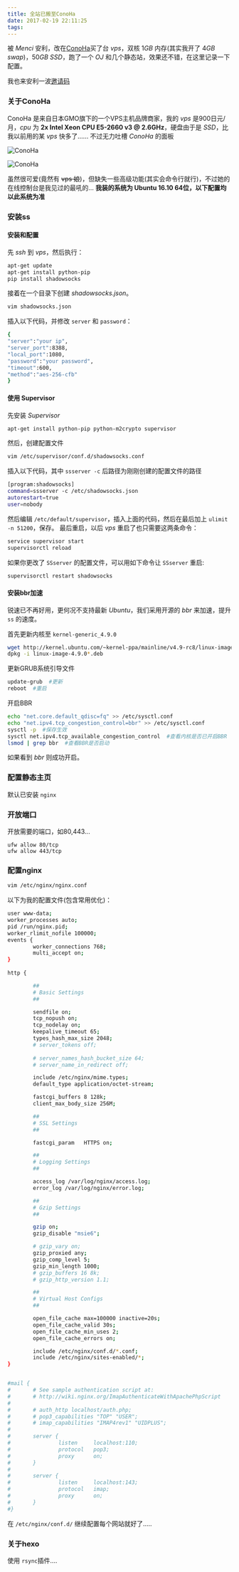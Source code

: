```yaml
---
title: 全站已搬至ConoHa
date: 2017-02-19 22:11:25
tags:
---
```

被 $Menci$ 安利，改在[ConoHa](https://www.conoha.jp)买了台 $vps$，双核 $1GB$ 内存(其实我开了 $4GB$ $swap$)，$50GB$ $SSD$，跑了一个 $OJ$ 和几个静态站，效果还不错，在这里记录一下配置。

我也来安利一波[邀请码](https://www.conoha.jp/referral/?token=4JnH4OL2Bhvu3AkRBdGodgyDYT2BMj7MzmyR9d3ec6KstFwg3es-EXG)
<!-- more -->
### 关于ConoHa
ConoHa 是来自日本GMO旗下的一个VPS主机品牌商家，我的 $vps$ 是900日元/月，$cpu$ 为 **2x Intel Xeon CPU E5-2660 v3 @ 2.6GHz**，硬盘由于是 $SSD$，比我以前用的某 $vps$ 快多了......
不过无力吐槽 $ConoHa$ 的面板

![ConoHa](/images/conoha.png)

![ConoHa](/images/conoha2.png)

虽然很可爱(竟然有 ~~vps 娘~~)，但缺失一些高级功能(其实会命令行就行)，不过她的在线控制台是我见过的最吼的...
**我装的系统为 Ubuntu 16.10 64位，以下配置均以此系统为准**
### 安装ss
#### 安装和配置
先 $ssh$ 到 $vps$，然后执行：
``` bash
apt-get update
apt-get install python-pip
pip install shadowsocks
```
接着在一个目录下创建 $shadowsocks.json$。
``` bash
vim shadowsocks.json
```
插入以下代码，并修改 `server` 和 `password`：
``` bash
{
"server":"your ip",
"server_port":8388,
"local_port":1080,
"password":"your password",
"timeout":600,
"method":"aes-256-cfb"
}
```
#### 使用 Supervisor
先安装 $Supervisor$
``` bash
apt-get install python-pip python-m2crypto supervisor
```
然后，创建配置文件
``` bash
vim /etc/supervisor/conf.d/shadowsocks.conf
```
插入以下代码，其中 `ssserver -c` 后路径为刚刚创建的配置文件的路径
``` bash
[program:shadowsocks]
command=ssserver -c /etc/shadowsocks.json
autorestart=true
user=nobody
```
然后编辑 `/etc/default/supervisor`，插入上面的代码，然后在最后加上 `ulimit -n 51200`，保存。
最后重启，以后 $vps$ 重启了也只需要这两条命令：
``` bash
service supervisor start
supervisorctl reload
```
如果你更改了 `SSserver` 的配置文件，可以用如下命令让 `SSserver` 重启:
``` bash
supervisorctl restart shadowsocks
```
#### 安装bbr加速
锐速已不再好用，更何况不支持最新 $Ubuntu$，我们采用开源的 $bbr$ 来加速，提升 `ss` 的速度。

首先更新内核至 `kernel-generic_4.9.0`
``` bash
wget http://kernel.ubuntu.com/~kernel-ppa/mainline/v4.9-rc8/linux-image-4.9.0-040900rc8-generic_4.9.0-040900rc8.201612051443_amd64.deb
dpkg -i linux-image-4.9.0*.deb
```
更新GRUB系统引导文件
``` bash
update-grub  #更新
reboot  #重启
```

开启BBR
``` bash
echo "net.core.default_qdisc=fq" >> /etc/sysctl.conf
echo "net.ipv4.tcp_congestion_control=bbr" >> /etc/sysctl.conf
sysctl -p  #保存生效
sysctl net.ipv4.tcp_available_congestion_control  #查看内核是否已开启BBR
lsmod | grep bbr  #查看BBR是否启动
```
如果看到 $bbr$ 则成功开启。
### 配置静态主页
默认已安装 `nginx`
### 开放端口
开放需要的端口，如80,443...
```
ufw allow 80/tcp
ufw allow 443/tcp
```
### 配置nginx
``` bash
vim /etc/nginx/nginx.conf
```
以下为我的配置文件(包含常用优化)：
``` bash
user www-data;
worker_processes auto;
pid /run/nginx.pid;
worker_rlimit_nofile 100000;
events {
        worker_connections 768;
        multi_accept on;
}         
         
http {  

        ##   
        # Basic Settings
        ##

        sendfile on;
        tcp_nopush on;
        tcp_nodelay on; 
        keepalive_timeout 65;
        types_hash_max_size 2048;
        # server_tokens off; 
    
        # server_names_hash_bucket_size 64;
        # server_name_in_redirect off;

        include /etc/nginx/mime.types;
        default_type application/octet-stream;

        fastcgi_buffers 8 128k;
        client_max_body_size 256M;

        ##
        # SSL Settings
        ##

        fastcgi_param   HTTPS on;

        ##
        # Logging Settings
        ##

        access_log /var/log/nginx/access.log;
        error_log /var/log/nginx/error.log;

        ##
        # Gzip Settings
        ##

        gzip on;
        gzip_disable "msie6";

        # gzip_vary on;
        gzip_proxied any;
        gzip_comp_level 5;
        gzip_min_length 1000;
        # gzip_buffers 16 8k;
        # gzip_http_version 1.1;

        ##
        # Virtual Host Configs
        ##

        open_file_cache max=100000 inactive=20s;
        open_file_cache_valid 30s;
        open_file_cache_min_uses 2;
        open_file_cache_errors on;

        include /etc/nginx/conf.d/*.conf;
        include /etc/nginx/sites-enabled/*;
}


#mail {
#       # See sample authentication script at:
#       # http://wiki.nginx.org/ImapAuthenticateWithApachePhpScript
#
#       # auth_http localhost/auth.php;
#       # pop3_capabilities "TOP" "USER";
#       # imap_capabilities "IMAP4rev1" "UIDPLUS";
#
#       server {
#               listen     localhost:110;
#               protocol   pop3;
#               proxy      on;
#       }
#
#       server {
#               listen     localhost:143;
#               protocol   imap;
#               proxy      on;
#       }
#}
```
在 `/etc/nginx/conf.d/` 继续配置每个网站就好了.....

### 关于hexo
使用 `rsync`插件....

